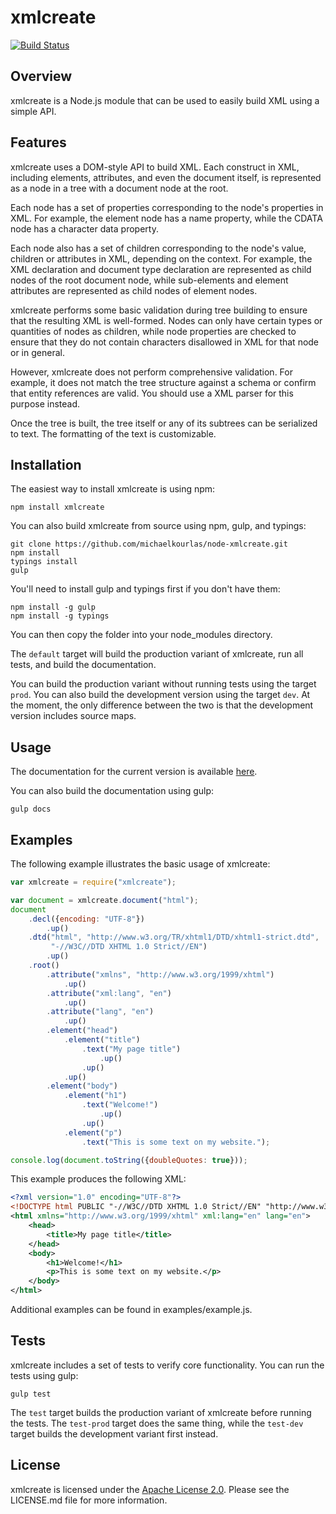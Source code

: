 # xmlcreate #

[![Build Status](https://travis-ci.org/michaelkourlas/node-xmlcreate.svg?branch=master)](https://travis-ci.org/michaelkourlas/node-xmlcreate)

## Overview ##

xmlcreate is a Node.js module that can be used to easily build XML using a
simple API.

## Features ##

xmlcreate uses a DOM-style API to build XML. Each construct in XML, including
elements, attributes, and even the document itself, is represented as a node
in a tree with a document node at the root.

Each node has a set of properties corresponding to the node's properties in
XML. For example, the element node has a name property, while the CDATA node
has a character data property.

Each node also has a set of children corresponding to the node's value,
children or attributes in XML, depending on the context. For example, the XML
declaration and document type declaration are represented as child nodes of the
root document node, while sub-elements and element attributes are represented
as child nodes of element nodes.

xmlcreate performs some basic validation during tree building to ensure that
the resulting XML is well-formed. Nodes can only have certain types or
quantities of nodes as children, while node properties are checked to ensure
that they do not contain characters disallowed in XML for that node or in
general.

However, xmlcreate does not perform comprehensive validation. For example, it
does not match the tree structure against a schema or confirm that entity
references are valid. You should use a XML parser for this purpose instead.

Once the tree is built, the tree itself or any of its subtrees can be
serialized to text. The formatting of the text is customizable.

## Installation ##

The easiest way to install xmlcreate is using npm:

````
npm install xmlcreate
````

You can also build xmlcreate from source using npm, gulp, and typings: 

````
git clone https://github.com/michaelkourlas/node-xmlcreate.git
npm install
typings install
gulp
````

You'll need to install gulp and typings first if you don't have them:

```
npm install -g gulp
npm install -g typings
```

You can then copy the folder into your node_modules directory.

The `default` target will build the production variant of xmlcreate, run all
tests, and build the documentation.

You can build the production variant without running tests using the target
`prod`. You can also build the development version using the target `dev`. At
the moment, the only difference between the two is that the development version
includes source maps.

## Usage ##

The documentation for the current version is available [here](http://www.kourlas.com/node-xmlcreate/docs/0.1.0/).

You can also build the documentation using gulp:

````
gulp docs
````

## Examples ##

The following example illustrates the basic usage of xmlcreate:

````javascript
var xmlcreate = require("xmlcreate");

var document = xmlcreate.document("html");
document
    .decl({encoding: "UTF-8"})
        .up()
    .dtd("html", "http://www.w3.org/TR/xhtml1/DTD/xhtml1-strict.dtd",
         "-//W3C//DTD XHTML 1.0 Strict//EN")
        .up()
    .root()
        .attribute("xmlns", "http://www.w3.org/1999/xhtml")
            .up()
        .attribute("xml:lang", "en")
            .up()
        .attribute("lang", "en")
            .up()
        .element("head")
            .element("title")
                .text("My page title")
                    .up()
                .up()
            .up()
        .element("body")
            .element("h1")
                .text("Welcome!")
                    .up()
                .up()
            .element("p")
                .text("This is some text on my website.");

console.log(document.toString({doubleQuotes: true}));
````

This example produces the following XML:

````xml
<?xml version="1.0" encoding="UTF-8"?>
<!DOCTYPE html PUBLIC "-//W3C//DTD XHTML 1.0 Strict//EN" "http://www.w3.org/TR/xhtml1/DTD/xhtml1-strict.dtd">
<html xmlns="http://www.w3.org/1999/xhtml" xml:lang="en" lang="en">
    <head>
        <title>My page title</title>
    </head>
    <body>
        <h1>Welcome!</h1>
        <p>This is some text on my website.</p>
    </body>
</html>
````

Additional examples can be found in examples/example.js.

## Tests ##

xmlcreate includes a set of tests to verify core functionality. You can run
the tests using gulp:

````
gulp test
````

The `test` target builds the production variant of xmlcreate before running
the tests. The `test-prod` target does the same thing, while the `test-dev`
target builds the development variant first instead.

## License ##

xmlcreate is licensed under the [Apache License 2.0](http://www.apache.org/licenses/LICENSE-2.0). 
Please see the LICENSE.md file for more information.
